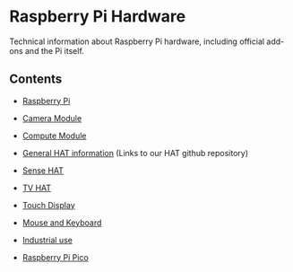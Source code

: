 # Raspberry Pi Hardware

Technical information about Raspberry Pi hardware, including official add-ons and the Pi itself.

## Contents

- [Raspberry Pi](raspberrypi/README.md)
- [Camera Module](camera/README.md)
- [Compute Module](computemodule/README.md)
- [General HAT information](https://github.com/raspberrypi/hats/blob/master/README.md) (Links to our HAT github repository)
- [Sense HAT](sense-hat/README.md)
- [TV HAT](tv-hat/README.md)
- [Touch Display](display/README.md)
- [Mouse and Keyboard](keyboard_mouse/README.md)
- [Industrial use](industrial/README.md)

- [Raspberry Pi Pico](https://www.raspberrypi.org/documentation/pico/getting-started/)
